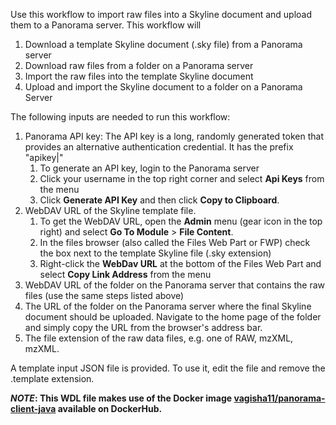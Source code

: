 Use this workflow to import raw files into a Skyline document and upload them to a Panorama server.
This workflow will
1. Download a template Skyline document (.sky file) from a Panorama server
2. Download raw files from a folder on a Panorama server
3. Import the raw files into the template Skyline document
4. Upload and import the Skyline document to a folder on a Panorama Server

The following inputs are needed to run this workflow:
1. Panorama API key: The API key is a long, randomly generated token that provides an alternative authentication credential. It has the prefix "apikey|"
   1. To generate an API key, login to the Panorama server
   2. Click your username in the top right corner and select **Api Keys** from the menu
   3. Click **Generate API Key** and then click **Copy to Clipboard**. 
2. WebDAV URL of the Skyline template file. 
   1. To get the WebDAV URL, open the **Admin** menu (gear icon in the top right) and select **Go To Module** > **File Content**. 
   2. In the files browser (also called the Files Web Part or FWP) check the box next to the template Skyline file (.sky extension)
   3. Right-click the **WebDav URL** at the bottom of the Files Web Part and select **Copy Link Address** from the menu
3. WebDAV URL of the folder on the Panorama server that contains the raw files (use the same steps listed above)
4. The URL of the folder on the Panorama server where the final Skyline document should be uploaded.  Navigate to the home page of the folder and simply copy the URL from the browser's address bar.
5. The file extension of the raw data files, e.g. one of RAW, mzXML, mzXML.

A template input JSON file is provided. To use it, edit the file and remove the .template extension. 

**_NOTE_: This WDL file makes use of the Docker image [vagisha11/panorama-client-java](https://hub.docker.com/repository/docker/vagisha11/panorama-client-java) available on DockerHub.** 
